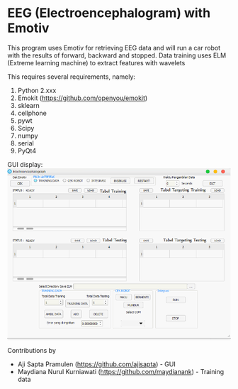 # EEG (Electroencephalogram) with Emotiv

This program uses Emotiv for retrieving EEG data and will run a car robot with the results of forward, backward and stopped. Data training uses ELM (Extreme learning machine) to extract features with wavelets

This requires several requirements, namely:
1. Python 2.xxx
2. Emokit (https://github.com/openyou/emokit)
3. sklearn
4. cellphone
5. pywt
6. Scipy
7. numpy
8. serial
9. PyQt4

GUI display:
![Display](https://raw.githubusercontent.com/EEG-Emotiv/EEG/master/Hasil%20UI/UI.PNG)

Contributions by
- Aji Sapta Pramulen (https://github.com/ajisapta) - GUI
- Maydiana Nurul Kurniawati (https://github.com/maydianank) - Training data
